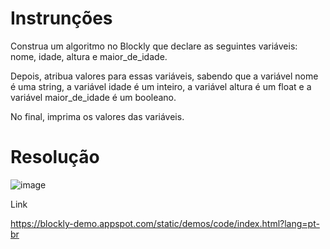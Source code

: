 # Instrunções 

Construa um algoritmo no Blockly que declare as seguintes variáveis: nome, idade, altura e maior_de_idade.

Depois, atribua valores para essas variáveis, sabendo que a variável nome é uma string, a variável idade é um inteiro, a variável altura é um float e a variável maior_de_idade é um booleano.

No final, imprima os valores das variáveis.

# Resolução

![image](https://github.com/rogerdox/fap_softex/assets/116037752/4707cf9d-e9b6-4ecd-a220-7836ceabcce1)

Link

https://blockly-demo.appspot.com/static/demos/code/index.html?lang=pt-br
